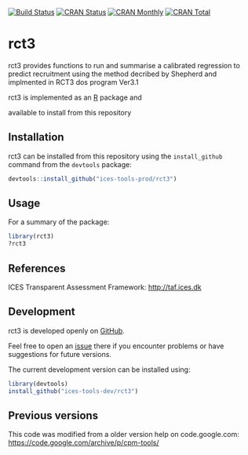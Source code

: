 [![Build Status](https://travis-ci.org/ices-tools-prod/rct3.svg?branch=master)](https://travis-ci.org/ices-tools-prod/rct3)
[![CRAN Status](http://r-pkg.org/badges/version/rct3)](https://cran.r-project.org/package=rct3)
[![CRAN Monthly](http://cranlogs.r-pkg.org/badges/rct3)](https://cran.r-project.org/package=rct3)
[![CRAN Total](http://cranlogs.r-pkg.org/badges/grand-total/rct3)](https://cran.r-project.org/package=rct3)


rct3
=======

rct3 provides functions to run and summarise a calibrated regression to predict recruitment
  using the method decribed by Shepherd and implmented in RCT3 dos program Ver3.1

rct3 is implemented as an [R](https://www.r-project.org) package and
<!-- available on [CRAN](https://cran.r-project.org/package=rct3) - NOT YET!. -->
available to install from this repository

Installation
------------

rct3 can be installed from this repository using the  `install_github` command from
the `devtools` package:

```R
devtools::install_github("ices-tools-prod/rct3")
```

Usage
-----

For a summary of the package:

```R
library(rct3)
?rct3
```

References
----------

ICES Transparent Assessment Framework:
http://taf.ices.dk

Development
-----------

rct3 is developed openly on
[GitHub](https://github.com/ices-tools-dev/rct3).

Feel free to open an
[issue](https://github.com/ices-tools-dev/rct3/issues) there if you
encounter problems or have suggestions for future versions.

The current development version can be installed using:

```R
library(devtools)
install_github("ices-tools-dev/rct3")
```

Previous versions
-----------------

This code was modified from a older version help on code.google.com:
https://code.google.com/archive/p/cpm-tools/
